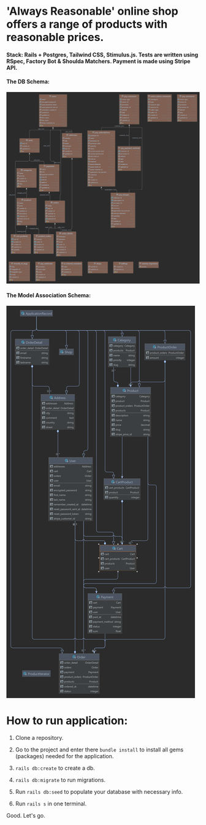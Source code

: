 <h1>'Always Reasonable' online shop offers a range of products with reasonable prices.</h1>

<h4>Stack: Rails + Postgres, Tailwind CSS, Stimulus.js. Tests are written using RSpec, Factory Bot & Shoulda Matchers.
Payment is made using Stripe API.</h4>

<h4>The DB Schema:</h4>

![schema](projUmls/ecommerceshop_development_db.png)

<h4>The Model Association Schema:</h4>

![models](projUmls/cart.png)


<h1>How to run application:</h1>

1. Clone a repository.

2. Go to the project and enter there `bundle install` to install all gems (packages) needed for the application.

3. `rails db:create` to create a db.

4. `rails db:migrate` to run migrations.

5. Run `rails db:seed` to populate your database with necessary info.

6. Run `rails s` in one terminal.

Good. Let's go.
